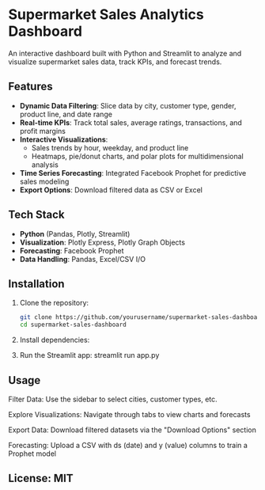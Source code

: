 # Supermarket Sales Analytics Dashboard

An interactive dashboard built with Python and Streamlit to analyze and visualize supermarket sales data, track KPIs, and forecast trends.

## Features
- **Dynamic Data Filtering**: Slice data by city, customer type, gender, product line, and date range
- **Real-time KPIs**: Track total sales, average ratings, transactions, and profit margins
- **Interactive Visualizations**:
  - Sales trends by hour, weekday, and product line
  - Heatmaps, pie/donut charts, and polar plots for multidimensional analysis
- **Time Series Forecasting**: Integrated Facebook Prophet for predictive sales modeling
- **Export Options**: Download filtered data as CSV or Excel

## Tech Stack
- **Python** (Pandas, Plotly, Streamlit)
- **Visualization**: Plotly Express, Plotly Graph Objects
- **Forecasting**: Facebook Prophet
- **Data Handling**: Pandas, Excel/CSV I/O

## Installation
1. Clone the repository:
   ```bash
   git clone https://github.com/yourusername/supermarket-sales-dashboard.git
   cd supermarket-sales-dashboard

2. Install dependencies:

3. Run the Streamlit app: streamlit run app.py

## Usage

Filter Data: Use the sidebar to select cities, customer types, etc.

Explore Visualizations: Navigate through tabs to view charts and forecasts

Export Data: Download filtered datasets via the "Download Options" section

Forecasting: Upload a CSV with ds (date) and y (value) columns to train a Prophet model

## License: MIT
